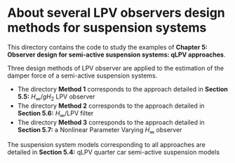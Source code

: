  # About several LPV observers design methods for suspension systems 

This directory contains the code to study the examples of **Chapter 5: Observer design for semi-active suspension systems: qLPV approaches**.  

Three design methods of LPV observer are applied to the estimation of the damper force of a semi-active suspension systems.

- The directory **Method 1** corresponds to the approach detailed in **Section 5.5:** $H_\infty/gH_2$ LPV observer   
- The directory **Method 2** corresponds to the  approach detailed in **Section 5.6:**  $H_\infty$/LPV filter  
- The directory **Method 3** corresponds to the  approach detailed in **Section 5.7:**  a Nonlinear Parameter Varying $H_\infty$ observer  

The suspension system models corresponding to all approaches are detailed in **Section 5.4:** qLPV quarter car semi-active suspension models